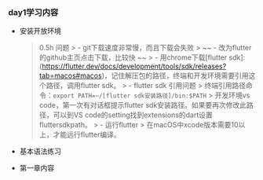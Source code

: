 ### day1学习内容

- 安装开放环境
	> 0.5h
	> 问题
		> - git下载速度非常慢，而且下载会失败
		> ~~ - 改为flutter的github主页点击下载，比较快 ~~
		> - 用chrome下载[flutter sdk]:(https://flutter.dev/docs/development/tools/sdk/releases?tab=macos#macos)，记住解压包的路径，终端和开发环境需要引用这个路径，调用flutter sdk。
		> - flutter sdk 引用问题
			> 终端引用路径命令：`export PATH=~/[flutter sdk安装路径]/bin:$PATH`
			> 开发环境vs code，第一次有对话框提示flutter sdk安装路径。如果要再次修改此路径，可以到VS code的setting找到extensions的dart设置fluttersdkpath。
		> - 运行flutter
			> 在macOS中xcode版本需要10以上，才能远行flutter编译。
- 基本语法练习

- 第一章内容